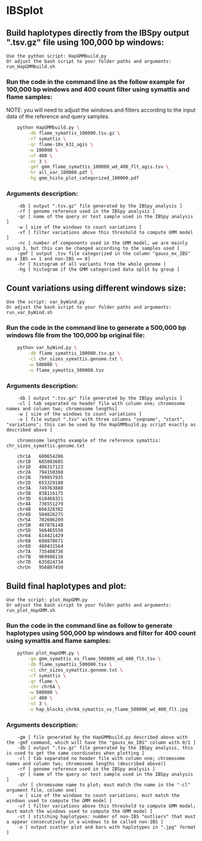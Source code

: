 # IBSplot

## Build haplotypes directly from the IBSpy output ".tsv.gz" file using 100,000 bp windows:

	Use the python script: HapGMMbuild.py
	Or adjust the bash script to your folder paths and arguments: run_HapGMMbuild.sh

### Run the code in the command line as the follow example for 100,000 bp windows and 400 count filter using symattis and flame samples:
NOTE: you will need to adjust the windows and filters according to the input data of the reference and query samples.

```sh
	python HapGMMbuild.py \
		-db flame_symattis_100000.tsv.gz \
		-rf symattis \
		-qr flame-10x_k31_agis \
		-w 100000 \
		-vf 400 \
		-nc 3 \
		-gmf gmm_flame_symattis_100000_wd_400_flt_agis.tsv \
		-hr all_var_100000.pdf \
		-hg gmm_histo_plot_categorized_100000.pdf
```
### Arguments description:
```
	-db [ output ".tsv.gz" file generated by the IBSpy analysis ]
	-rf [ genome reference used in the IBSpy analysis ]
	-qr [ name of the query or test sample used in the IBSpy analysis ]
	-w [ size of the windows to count variations ]
	-vf [ filter variations above this threshold to compute GMM model ]
	-nc [ number of components used in the GMM model, we are mainly using 3, but this can be changed according to the samples used ]
	-gmf [ output .tsv file categorized in the column "gauss_mx_IBS" as a IBS == 1 and non-IBS == 0]
	-hr [ histogram of all variants from the whole genome ]
	-hg [ histogram if the GMM categorized data split by group ]
```

## Count variations using different windows size:

	Use the script: var_byWind.py
	Or adjust the bash script to your folder paths and arguments: run_var_byWind.sh

### Run the code in the command line to generate a 500,000 bp windows file from the 100,000 bp original file:
```sh
	python var_byWind.py \
		-db flame_symattis_100000.tsv.gz \
		-cl chr_sizes_symattis.genome.txt \
		-w 500000 \
		-o flame_symattis_500000.tsv
```

### Arguments description:
```
	-db [ output ".tsv.gz" file generated by the IBSpy analysis ]
	-cl [ tab separated no header file with column one; chromosome names and column two; chromosome lengths]
	-w [ size of the windows to count variations ]
	-o [ file output ".tsv" with three columns "seqname", "start", "variations"; this can be used by the HapGMMbuild.py script exactly as described above ]
```
```
	chromosome lengths example of the reference symattis: chr_sizes_symattis.genome.txt

	chr1A	600654286
	chr1B	685083685
	chr1D	486317123
	chr2A	794150360
	chr2B	799857935
	chr2D	655329108
	chr3A	749763888
	chr3B	838116175
	chr3D	610468321
	chr4A	736551279
	chr4B	666328382
	chr4D	504826275
	chr5A	702606209
	chr5B	467876140
	chr5D	566465558
	chr6A	614421429
	chr6B	698878671
	chr6D	480431564
	chr7A	735408736
	chr7B	969998116
	chr7D	635024734
	chrUn	956807450
```


## Build final haplotypes and plot:

	Use the script: plot_HapGMM.py
	Or adjust the bash script to your folder paths and arguments: run_plot_HapGMM.sh
	
### Run the code in the command line as follow to generate haplotypes using 500,000 bp windows and filter for 400 count using symattis and flame samples:
```sh
	python plot_HapGMM.py \
		-gm gmm_symattis_vs_flame_500000_wd_400_flt.tsv \
		-db flame_symattis_500000.tsv \
		-cl chr_sizes_symattis.genome.txt \
		-rf symattis \
		-qr flame \
		-chr chr6A \
		-w 500000 \
		-vf 400 \
		-st 3 \
		-o hap_blocks_chr6A_symattis_vs_flame_500000_wd_400_flt.jpg
```

### Arguments description:
```
	-gm [ file generated by the HapGMMbuild.py described above with the -gmf command, which will have the "gauss_mx_IBS" column with 0/1 ]
	-db [ output ".tsv.gz" file generated by the IBSpy analysis, this is used to get the same coordinates when plotting ]
	-cl [ tab separated no header file with column one; chromosome names and column two; chromosome lengths (described above)]
	-rf [ genome reference used in the IBSpy analysis ]
	-qr [ name of the query or test sample used in the IBSpy analysis ]
	-chr [ chromosome name to plot; must match the name in the "-cl" argument file, column one]
	-w [ size of the windows to count variations; must match the windows used to compute the GMM model ]
	-vf [ filter variations above this threshold to compute GMM model; must match the windows used to compute the GMM model ]
	-st [ stitching haplotypes: number of non-IBS "outliers" that must a appear consecutively in a windows to be called non-IBS ]
	-o [ output scatter plot and bars with haplotypes in ".jpg" format ]

```

